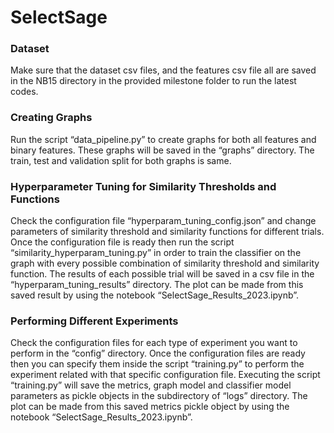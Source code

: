 # SelectSage
### Dataset
Make sure that the dataset csv files, and the features csv file all are saved in the NB15 directory in the provided milestone folder to run the latest codes.
### Creating Graphs
Run the script “data_pipeline.py” to create graphs for both all features and binary features. These graphs will be saved in the “graphs” directory. The train, test and validation split for both graphs is same.
### Hyperparameter Tuning for Similarity Thresholds and Functions
Check the configuration file “hyperparam_tuning_config.json” and change parameters of similarity threshold and similarity functions for different trials. Once the configuration file is ready then run the script “similarity_hyperparam_tuning.py” in order to train the classifier on the graph with every possible combination of similarity threshold and similarity function. The results of each possible trial will be saved in a csv file in the “hyperparam_tuning_results” directory. The plot can be made from this saved result by using the notebook “SelectSage_Results_2023.ipynb”.
### Performing Different Experiments
Check the configuration files for each type of experiment you want to perform in the “config” directory. Once the configuration files are ready then you can specify them inside the script “training.py” to perform the experiment related with that specific configuration file. Executing the script “training.py” will save the metrics, graph model and classifier model parameters as pickle objects in the subdirectory of “logs” directory. The plot can be made from this saved metrics pickle object by using the notebook “SelectSage_Results_2023.ipynb”.
